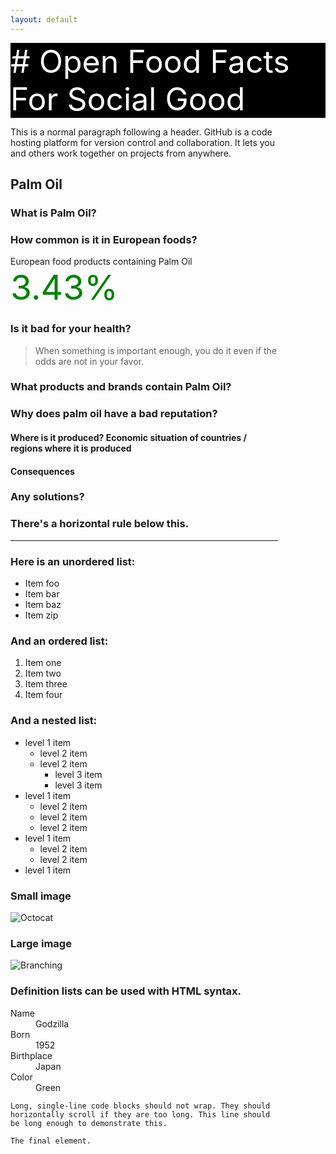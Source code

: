 ```yaml
---
layout: default
---
```


<div style ="background-color:black; color:white; font-size:50px">
# Open Food Facts For Social Good
</div>

<div style="width:85%">

This is a normal paragraph following a header. GitHub is a code hosting platform for version control and collaboration. It lets you and others work together on projects from anywhere.

## Palm Oil

### What is Palm Oil?

### How common is it in European foods?

European food products containing Palm Oil<span style="font-size:55px; color:green"> 3.43%</span>

### Is it bad for your health?

> When something is important enough, you do it even if the odds are not in your favor.

### What products and brands contain Palm Oil?

### Why does palm oil have a bad reputation?

#### Where is it produced? Economic situation of countries / regions where it is produced

#### Consequences

### Any solutions?







### There's a horizontal rule below this.

* * *

### Here is an unordered list:

*   Item foo
*   Item bar
*   Item baz
*   Item zip

### And an ordered list:

1.  Item one
1.  Item two
1.  Item three
1.  Item four

### And a nested list:

- level 1 item
  - level 2 item
  - level 2 item
    - level 3 item
    - level 3 item
- level 1 item
  - level 2 item
  - level 2 item
  - level 2 item
- level 1 item
  - level 2 item
  - level 2 item
- level 1 item

### Small image

![Octocat](https://assets-cdn.github.com/images/icons/emoji/octocat.png)

### Large image

![Branching](https://guides.github.com/activities/hello-world/branching.png)


### Definition lists can be used with HTML syntax.

<dl>
<dt>Name</dt>
<dd>Godzilla</dd>
<dt>Born</dt>
<dd>1952</dd>
<dt>Birthplace</dt>
<dd>Japan</dd>
<dt>Color</dt>
<dd>Green</dd>
</dl>

```
Long, single-line code blocks should not wrap. They should horizontally scroll if they are too long. This line should be long enough to demonstrate this.
```

```
The final element.
```
</div>
